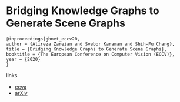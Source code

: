 # Bridging Knowledge Graphs to Generate Scene Graphs

```
@inproceedings{gbnet_eccv20,
author = {Alireza Zareian and Svebor Karaman and Shih-Fu Chang},
title = {Bridging Knowledge Graphs to Generate Scene Graphs},
booktitle = {The European Conference on Computer Vision (ECCV)},
year = {2020}
}
```

links
- [ecva](http://www.ecva.net/papers/eccv_2020/papers_ECCV/papers/123680596.pdf)
- [arXiv](https://arxiv.org/abs/2001.02314)
